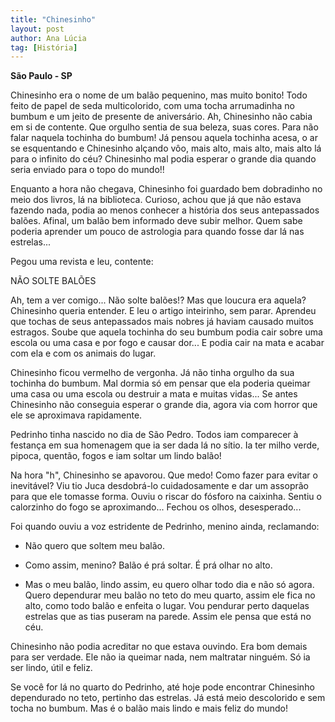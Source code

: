 ```yaml
---
title: "Chinesinho"
layout: post
author: Ana Lúcia
tag: [História]
---
```


**São Paulo - SP**

Chinesinho era o nome de um balão pequenino, mas muito bonito! Todo
feito de papel de seda multicolorido, com uma tocha arrumadinha no
bumbum e um jeito de presente de aniversário.  Ah, Chinesinho não
cabia em si de contente.  Que orgulho sentia de sua beleza, suas
cores. Para não falar naquela tochinha do bumbum!  Já pensou aquela
tochinha acesa, o ar se esquentando e Chinesinho alçando vôo, mais
alto, mais alto, mais alto lá para o infinito do céu?  Chinesinho mal
podia esperar o grande dia quando seria enviado para o topo do mundo!!

Enquanto a hora não chegava, Chinesinho foi guardado bem dobradinho no
meio dos livros, lá na biblioteca.  Curioso, achou que já que não
estava fazendo nada, podia ao menos conhecer a história dos seus
antepassados balões.  Afinal, um balão bem informado deve subir
melhor.  Quem sabe poderia aprender um pouco de astrologia para quando
fosse dar lá nas estrelas...

Pegou uma revista e leu, contente:

NÃO SOLTE BALÕES

Ah, tem a ver comigo...  Não solte balões!?  Mas que loucura era
aquela? Chinesinho queria entender.  E leu o artigo inteirinho, sem
parar. Aprendeu que tochas de seus antepassados mais nobres já haviam
causado muitos estragos.  Soube que aquela tochinha do seu bumbum
podia cair sobre uma escola ou uma casa e por fogo e causar dor...  E
podia cair na mata e acabar com ela e com os animais do lugar.

Chinesinho ficou vermelho de vergonha. Já não tinha orgulho da sua
tochinha do bumbum.  Mal dormia só em pensar que ela poderia queimar
uma casa ou uma escola ou destruir a mata e muitas vidas... Se antes
Chinesinho não conseguia esperar o grande dia, agora via com horror
que ele se aproximava rapidamente.

Pedrinho tinha nascido no dia de São Pedro. Todos iam comparecer à
festança em sua homenagem que ia ser dada lá no sítio. Ia ter milho
verde, pipoca, quentão, fogos e iam soltar um lindo balão!

Na hora "h", Chinesinho se apavorou.  Que medo!  Como fazer para evitar o inevitável?  Viu tio Juca desdobrá-lo cuidadosamente e dar um assoprão para que ele tomasse forma.  Ouviu o riscar do fósforo na caixinha.  Sentiu o calorzinho do fogo se aproximando...  Fechou os olhos, desesperado...

Foi quando ouviu a voz estridente de Pedrinho, menino ainda, reclamando:

- Não quero que soltem meu balão.

- Como assim, menino?  Balão é prá soltar. É prá olhar no alto.

- Mas o meu balão, lindo assim, eu quero olhar todo dia e não só agora. Quero dependurar meu balão no teto do meu quarto, assim ele fica no alto, como todo balão e enfeita o lugar.  Vou pendurar perto daquelas estrelas que as tias puseram na parede.  Assim ele pensa que está no céu.

Chinesinho não podia acreditar no que estava ouvindo.  Era bom demais para ser verdade.  Ele não ia queimar nada, nem maltratar ninguém.  Só ia ser lindo, útil e feliz.

Se você for lá no quarto do Pedrinho, até hoje pode encontrar Chinesinho dependurado no teto, pertinho das estrelas. Já está meio descolorido e sem tocha no bumbum.  Mas é o balão mais lindo e mais feliz do mundo!
